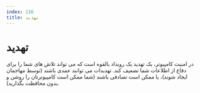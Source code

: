 ```yaml
---
index: 116
title: تهدید
---
```

# تهدید

در امنیت کامپیوتر، یک تهدید یک رویداد بالقوه است که می تواند تلاش های شما را برای دفاع از اطلاعات شما تضعیف کند. تهدیدات می توانند عمدی باشند (توسط مهاجمان ایجاد شوند)، یا ممکن است تصادفی باشند (شما ممکن است کامپیوترتان را روشن و بدون محافظت بگذارید).
